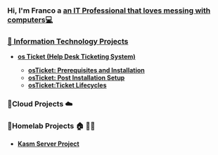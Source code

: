 ### Hi, I'm Franco a <a href="https://www.linkedin.com/in/franco-carrera-857ba81a8/"> an IT Professional that loves messing with computers:computer:
### :file_folder: Information Technology Projects

  - <b>os Ticket (Help Desk Ticketing System)
    - [osTicket: Prerequisites and Installation](https://github.com/FrancoCarrera1/osticket-prereqs)
    - [osTicket: Post Installation Setup](https://github.com/FrancoCarrera1/osTicketpostinstallation-setup)
    - [osTicket:Ticket Lifecycles ](https://github.com/FrancoCarrera1/tlifecycles)

### 📁Cloud Projects ☁️
### 📁Homelab Projects 🏠 👨‍💻
- [<b>Kasm Server Project<b>](https://github.com/FrancoCarrera1/kasmsrv)


  
 
